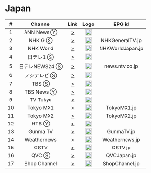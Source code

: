 <h1>Japan</h1>

| #   | Channel        | Link  | Logo | EPG id |
|:---:|:--------------:|:-----:|:----:|:------:|
| 1   | ANN News Ⓨ     | [>](https://www.youtube.com/user/ANNnewsCH/live) | <img height="20" src="https://i.imgur.com/9IVsFXz.png"/> |
| 2   | NHK G Ⓢ        | [>](https://nhk2.mov3.co/hls/nhk.m3u8) | <img height="20" src="https://i.imgur.com/ns0PHbl.png"/> | NHKGeneralTV.jp |
| 3   | NHK World       | [>](https://nhkwlive-ojp.akamaized.net/hls/live/2003459/nhkwlive-ojp-en/index_4M.m3u8) | <img height="20" src="https://i.imgur.com/TDCuUDs.png"/> | NHKWorldJapan.jp |
| 4   | 日テレ1 Ⓢ     | [>](https://ntv2.mov3.co/hls/ntv.m3u8) | <img height="20" src="https://i.imgur.com/IGu52nM.png"/> |
| 5   | 日テレNEWS24 Ⓢ     | [>](https://n24-cdn-live.ntv.co.jp/ch01/index.m3u8) | <img height="20" src="https://i.imgur.com/tVNZ0BU.png"/> | news.ntv.co.jp |
| 6   | フジテレビ Ⓢ     | [>](https://fujitv2.mov3.co/hls/fujitv.m3u8) | <img height="20" src="https://i.imgur.com/CjoqJXh.png"/> |
| 7   | TBS Ⓢ     | [>](https://tbs2.mov3.co/hls/tbs.m3u8) | <img height="20" src="https://i.imgur.com/SzWJscr.png"/> |
| 8   | TBS News Ⓨ     | [>](https://www.youtube.com/c/tbsnews/live) | <img height="20" src="https://i.imgur.com/SzWJscr.png"/> |
| 9   | TV Tokyo     | [>](https://bcsecurelivehls-i.akamaihd.net/hls/live/265320/5043843989001/140130JTDX/index.m3u8) | <img height="20" src="https://i.imgur.com/BMXZjA1.png"/> |
| 10   | Tokyo MX1    | [>](https://movie.mcas.jp/mcas/mx1_2/master.m3u8) | <img height="20" src="https://i.imgur.com/ghRFrKj.png"/> | TokyoMX1.jp |
| 11   | Tokyo MX2    | [>](https://movie.mcas.jp/mcas/mx2_2/master.m3u8) | <img height="20" src="https://i.imgur.com/ghRFrKj.png"/> | TokyoMX2.jp |
| 12   | HTB Ⓨ          | [>](https://www.youtube.com/c/htbnews/live) | <img height="20" src="https://i.imgur.com/A0Wj0Ys.png"/> |
| 13   | Gunma TV    | [>](https://movie.mcas.jp/switcher/smil:mcas8.smil/master.m3u8) | <img height="20" src="https://i.imgur.com/Fik3Nm9.png"/> | GunmaTV.jp |
| 14   | Weathernews     | [>](http://movie.mcas.jp/mcas/wn1_2/master.m3u8) | <img height="20" src="https://i.imgur.com/7YLRtla.png"/> | Weathernews.jp |
| 15   | GSTV            | [>](https://gemstv.wide-stream.net/gemstv01/smil:gemstv01.smil/chunklist.m3u8) | <img height="20" src="https://i.imgur.com/0wds9n8.png"/> | GSTV.jp |
| 16   | QVC Ⓢ          | [>](http://cdn-live1.qvc.jp/iPhone/800/800.m3u8) | <img height="20" src="https://i.imgur.com/B74hZKd.png"/> | QVCJapan.jp |
| 17   | Shop Channel    | [>](http://stream1.shopch.jp/HLS/out1/prog_index.m3u8) | <img height="20" src="https://i.imgur.com/rkdKa5a.png"/> | ShopChannel.jp |
